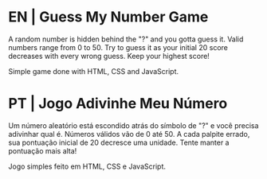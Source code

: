 # EN | Guess My Number Game

A random number is hidden behind the "?" and you gotta guess it. Valid numbers range from 0 to 50. Try to guess it as your initial 20 score decreases with every wrong guess. Keep your highest score!

Simple game done with HTML, CSS and JavaScript.


# PT | Jogo Adivinhe Meu Número

Um número aleatório está escondido atrás do símbolo de "?" e você precisa adivinhar qual é. Números válidos vão de 0 até 50. A cada palpite errado, sua pontuação inicial de 20 decresce uma unidade. Tente manter a pontuação mais alta!

Jogo simples feito em HTML, CSS e JavaScript.